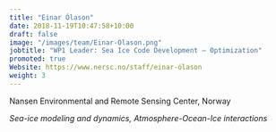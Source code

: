 ```yaml
---
title: "Einar Ólason"
date: 2018-11-19T10:47:58+10:00
draft: false
image: "/images/team/Einar-Olason.png"
jobtitle: "WP1 Leader: Sea Ice Code Development — Optimization"
promoted: true
Website: https://www.nersc.no/staff/einar-ólason
weight: 3
---
```


Nansen Environmental and Remote Sensing Center, Norway

*Sea-ice modeling and dynamics, Atmosphere-Ocean-Ice interactions*
